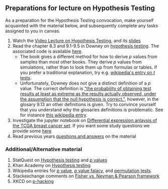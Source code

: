 ## Preparations for lecture on Hypothesis Testing

As a preparation for the Hypothesis Testing convocation, make yourself acquainted with the material below, and subsequently complete any tasks assigned to you in canvas.

1. Watch the [Video Lecture on Hypothesis Testing](https://youtu.be/qeANWTCVbG0), and its [slides](slides/HypothesisTesting.pdf)
2. Read the chapter 8.3 and 9.1-9.5 in Downey on [hypothesis testing](http://greenteapress.com/thinkstats2/html/thinkstats2010.html#sec89). The associated code is available [here](https://github.com/AllenDowney/ThinkStats2/blob/master/code/chap09ex.ipynb).
    * The book gives a different method for how to derive *p* values from samples than most other books. They derive *p* values from simulations, rather than to look them up from formulas or tables.  If you prefer a traditional explanation, try e.g.  [wikipedia's entry on *t* tests](https://en.wikipedia.org/wiki/Student%27s_t-test).
    * Unfortunately, Downey does not give a distinct definition of a *p* value. The correct definition is ["the probability of obtaining test results at least as extreme as the results actually observed, under the assumption that the null hypothesis is correct."](https://en.wikipedia.org/wiki/P-value), however, in the glosary 9.13 an other definitions is given. Try to convince yourself that you understand why the glosaries definitions is problematic. See for instance [this wikipedia entry](https://en.wikipedia.org/wiki/Misuse_of_p-values).
3. Investigate the jupyter notebook on [Differential expression anlaysis of the TCGA breast cancer set](../nb/testing/readme). If you want some study questions we provide some [here](../nb/testing/questions.md)  
4. Read previous years [questions and answers](../qa/testing) on the material


### Additional/Alternative material

1. StatQuest on [Hypothesis testing](https://www.youtube.com/watch?v=0oc49DyA3hU) and [*p* values](https://www.youtube.com/watch?v=vemZtEM63GY)
2. Khan Academy on [Hypothesis testing](https://www.khanacademy.org/math/statistics-probability/significance-tests-one-sample/more-significance-testing-videos/v/hypothesis-testing-and-p-values)
4. Wikipedia entries for [*p* value](https://en.wikipedia.org/wiki/P-value), [*p* value falacy](https://en.wikipedia.org/wiki/Misuse_of_p-values), and [permutation tests](https://en.wikipedia.org/wiki/Permutation_test).
3. Stackexchange comments on [Fisher vs. Neyman & Pearson framework](https://stats.stackexchange.com/questions/23142/when-to-use-fisher-and-neyman-pearson-framework)
4. XKCD on [p-hacking](https://www.explainxkcd.com/wiki/index.php/882:_Significant)
